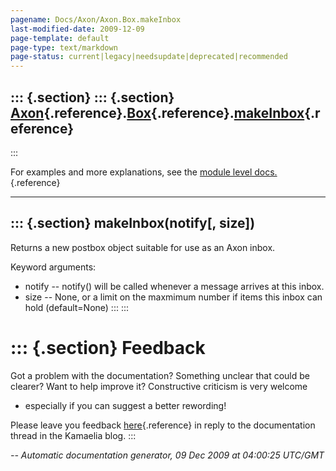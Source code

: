 ```yaml
---
pagename: Docs/Axon/Axon.Box.makeInbox
last-modified-date: 2009-12-09
page-template: default
page-type: text/markdown
page-status: current|legacy|needsupdate|deprecated|recommended
---
```

::: {.section}
::: {.section}
[Axon](/Docs/Axon/Axon.html){.reference}.[Box](/Docs/Axon/Axon.Box.html){.reference}.[makeInbox](/Docs/Axon/Axon.Box.makeInbox.html){.reference}
------------------------------------------------------------------------------------------------------------------------------------------------
:::

For examples and more explanations, see the [module level
docs.](/Docs/Axon/Axon.Box.html){.reference}

------------------------------------------------------------------------

::: {.section}
makeInbox(notify\[, size\])
---------------------------

Returns a new postbox object suitable for use as an Axon inbox.

Keyword arguments:

-   notify \-- notify() will be called whenever a message arrives at
    this inbox.
-   size \-- None, or a limit on the maxmimum number if items this inbox
    can hold (default=None)
:::
:::

::: {.section}
Feedback
========

Got a problem with the documentation? Something unclear that could be
clearer? Want to help improve it? Constructive criticism is very welcome
- especially if you can suggest a better rewording!

Please leave you feedback
[here](../../../cgi-bin/blog/blog.cgi?rm=viewpost&nodeid=1142023701){.reference}
in reply to the documentation thread in the Kamaelia blog.
:::

*\-- Automatic documentation generator, 09 Dec 2009 at 04:00:25 UTC/GMT*
